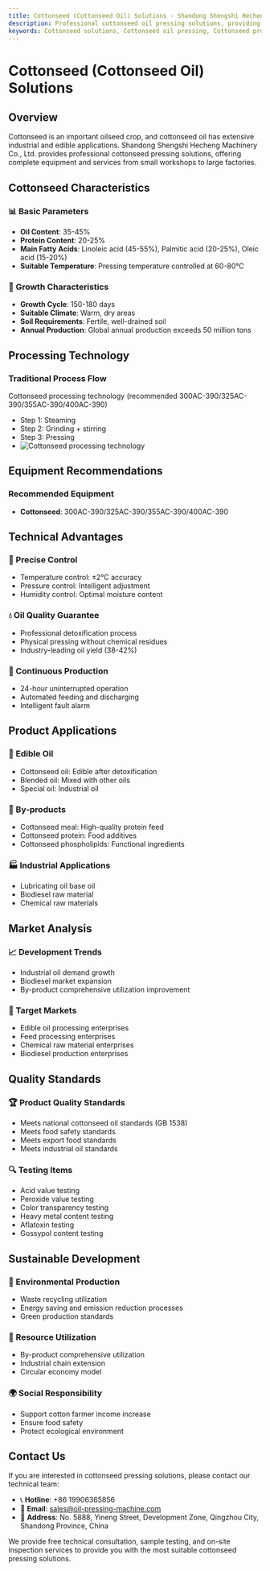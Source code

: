 ```yaml
---
title: Cottonseed (Cottonseed Oil) Solutions - Shandong Shengshi Hecheng Machinery Co., Ltd.
description: Professional cottonseed oil pressing solutions, providing cottonseed oil processing equipment and technical services, oil content 35-45%, using appropriate pressing process with professional detoxification, meeting different needs from small workshops to large factories.
keywords: Cottonseed solutions, Cottonseed oil pressing, Cottonseed processing equipment, Cottonseed oil production line, Cottonseed oil press, Cottonseed oil extraction, Cottonseed oilseed processing, Cottonseed oil pressing equipment, Cottonseed oil production equipment, Cottonseed oil processing plant
---
```


# Cottonseed (Cottonseed Oil) Solutions

## Overview

Cottonseed is an important oilseed crop, and cottonseed oil has extensive industrial and edible applications. Shandong Shengshi Hecheng Machinery Co., Ltd. provides professional cottonseed pressing solutions, offering complete equipment and services from small workshops to large factories.

## Cottonseed Characteristics

### 📊 Basic Parameters
- **Oil Content**: 35-45%
- **Protein Content**: 20-25%
- **Main Fatty Acids**: Linoleic acid (45-55%), Palmitic acid (20-25%), Oleic acid (15-20%)
- **Suitable Temperature**: Pressing temperature controlled at 60-80℃

### 🌱 Growth Characteristics
- **Growth Cycle**: 150-180 days
- **Suitable Climate**: Warm, dry areas
- **Soil Requirements**: Fertile, well-drained soil
- **Annual Production**: Global annual production exceeds 50 million tons

## Processing Technology

### Traditional Process Flow
Cottonseed processing technology (recommended 300AC-390/325AC-390/355AC-390/400AC-390)
+ Step 1: Steaming
+ Step 2: Grinding + stirring
+ Step 3: Pressing
+ ![Cottonseed processing technology](/images/棉籽热榨工艺.png)

## Equipment Recommendations

### Recommended Equipment
- **Cottonseed**: 300AC-390/325AC-390/355AC-390/400AC-390

## Technical Advantages

### 🎯 Precise Control
- Temperature control: ±2℃ accuracy
- Pressure control: Intelligent adjustment
- Humidity control: Optimal moisture content

### 💧 Oil Quality Guarantee
- Professional detoxification process
- Physical pressing without chemical residues
- Industry-leading oil yield (38-42%)

### 🔄 Continuous Production
- 24-hour uninterrupted operation
- Automated feeding and discharging
- Intelligent fault alarm

## Product Applications

### 🍳 Edible Oil
- Cottonseed oil: Edible after detoxification
- Blended oil: Mixed with other oils
- Special oil: Industrial oil

### 🥛 By-products
- Cottonseed meal: High-quality protein feed
- Cottonseed protein: Food additives
- Cottonseed phospholipids: Functional ingredients

### 🏭 Industrial Applications
- Lubricating oil base oil
- Biodiesel raw material
- Chemical raw materials

## Market Analysis

### 📈 Development Trends
- Industrial oil demand growth
- Biodiesel market expansion
- By-product comprehensive utilization improvement

### 🎯 Target Markets
- Edible oil processing enterprises
- Feed processing enterprises
- Chemical raw material enterprises
- Biodiesel production enterprises

## Quality Standards

### 🏆 Product Quality Standards
- Meets national cottonseed oil standards (GB 1538)
- Meets food safety standards
- Meets export food standards
- Meets industrial oil standards

### 🔍 Testing Items
- Acid value testing
- Peroxide value testing
- Color transparency testing
- Heavy metal content testing
- Aflatoxin testing
- Gossypol content testing

## Sustainable Development

### 🌱 Environmental Production
- Waste recycling utilization
- Energy saving and emission reduction processes
- Green production standards

### 🔄 Resource Utilization
- By-product comprehensive utilization
- Industrial chain extension
- Circular economy model

### 🌍 Social Responsibility
- Support cotton farmer income increase
- Ensure food safety
- Protect ecological environment

## Contact Us

If you are interested in cottonseed pressing solutions, please contact our technical team:

- 📞 **Hotline**: +86 19906365856
- 📧 **Email**: sales@oil-pressing-machine.com
- 📍 **Address**: No. 5888, Yineng Street, Development Zone, Qingzhou City, Shandong Province, China

We provide free technical consultation, sample testing, and on-site inspection services to provide you with the most suitable cottonseed pressing solutions.